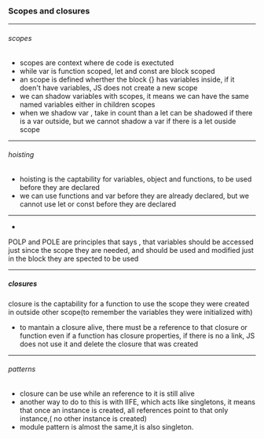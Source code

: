 ### Scopes and closures

------------

###### scopes
- scopes are context where de code is exectuted
- while var is function scoped, let and const are block scoped
- an scope is defined wherther the block {} has variables inside, if it doen't have variables, JS does not create a new scope
- we can shadow variables with scopes, it means we can have the same named variables either in children scopes
- when we shadow var , take in count than a let can be shadowed if there is a var outside, but we cannot shadow a var if there is a let ouside scope

------------

###### hoisting
- hoisting is the captability for variables, object and functions, to be used before they are declared
- we can use functions and var before they are already declared, but we cannot use let or const before they are declared

------------

- 
POLP and POLE are principles that says , that variables should be accessed just since the scope they are needed, and should be used and modified just in the block they are spected to be used

------------


##### closures
closure is the captability for a function to use the scope they were created in outside other scope(to remember the variables they were initialized with)
- to mantain a closure alive, there must be a reference to that closure or function
even if a function has closure properties, if there is no a link, JS does not use it and delete the closure that was created

------------
###### patterns
- closure can be use while an reference to it is still alive
- another way to do to this is with IIFE, which acts like singletons, it means that once an instance is created, all references point to that only instance,( no other instance is created)
- module pattern is almost the same,it is also singleton.